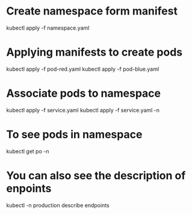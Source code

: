 # Create namespace form manifest 
kubectl apply -f namespace.yaml 

# Applying manifests to create pods
kubectl apply -f pod-red.yaml
kubectl apply -f pod-blue.yaml

# Associate pods to namespace
kubectl apply -f service.yaml 
kubectl apply -f service.yaml -n <name of your namespace>

# To see pods in namespace
kubectl get po -n <name of touyr namespace>

# You can also see the description of enpoints
kubectl -n production describe endpoints
